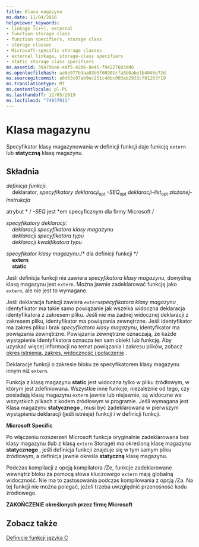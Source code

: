 ```yaml
---
title: Klasa magazynu
ms.date: 11/04/2016
helpviewer_keywords:
- linkage [C++], external
- function storage class
- function specifiers, storage class
- storage classes
- Microsoft-specific storage classes
- external linkage, storage-class specifiers
- static storage class specifiers
ms.assetid: 39a79ba6-edf5-42b6-8e45-f94227603dd6
ms.openlocfilehash: aa6e977b3aa03b5f08901cfa8b0abe1b4046e72d
ms.sourcegitcommit: a6d63c07ab9ec251c48bc003ab2933cf01263f19
ms.translationtype: MT
ms.contentlocale: pl-PL
ms.lasthandoff: 12/05/2019
ms.locfileid: "74857011"
---
```

# <a name="storage-class"></a>Klasa magazynu

Specyfikator klasy magazynowania w definicji funkcji daje funkcję `extern` lub **statyczną** klasę magazynu.

## <a name="syntax"></a>Składnia

*definicja funkcji*:<br/>
&nbsp;&nbsp;&nbsp;&nbsp;deklarator, *specyfikatory deklaracji*<sub>opt</sub> *-SEQ*<sub>opt</sub> *deklaracji-list*<sub>opt</sub> *złożonej-instrukcja*

atrybut \* / *-SEQ* jest \*em specyficznym dla firmy Microsoft /

*specyfikatory deklaracji*:<br/>
&nbsp;&nbsp;&nbsp;&nbsp;*deklaracji*<sub></sub> *specyfikatora klasy magazynu*<br/>
&nbsp;&nbsp;&nbsp;&nbsp;*deklaracji*<sub></sub> *specyfikatora typu*<br/>
&nbsp;&nbsp;&nbsp;&nbsp;*deklaracji*<sub></sub> *kwalifikatora typu*

*specyfikator klasy magazynu*:/\* dla definicji funkcji \*/<br/>
&nbsp;&nbsp;&nbsp;&nbsp;**extern**<br/>
&nbsp;&nbsp;&nbsp;&nbsp;**static**

Jeśli definicja funkcji nie zawiera *specyfikatora klasy magazynu*, domyślną klasą magazynu jest `extern`. Można jawnie zadeklarować funkcję jako `extern`, ale nie jest to wymagane.

Jeśli deklaracja funkcji zawiera `extern`*specyfikatora klasy magazynu* , identyfikator ma takie samo powiązanie jak wszelka widoczna deklaracja identyfikatora z zakresem pliku. Jeśli nie ma żadnej widocznej deklaracji z zakresem pliku, identyfikator ma powiązania zewnętrzne. Jeśli identyfikator ma zakres pliku i brak *specyfikatora klasy magazynu*, identyfikator ma powiązania zewnętrzne. Powiązania zewnętrzne oznaczają, że każde wystąpienie identyfikatora oznacza ten sam obiekt lub funkcję. Aby uzyskać więcej informacji na temat powiązania i zakresu plików, zobacz [okres istnienia, zakres, widoczność i połączenie](../c-language/lifetime-scope-visibility-and-linkage.md) .

Deklaracje funkcji o zakresie bloku ze specyfikatorem klasy magazynu innym niż `extern`.

Funkcja z klasą magazynu **static** jest widoczna tylko w pliku źródłowym, w którym jest zdefiniowana. Wszystkie inne funkcje, niezależnie od tego, czy posiadają klasę magazynu `extern` jawnie lub niejawnie, są widoczne we wszystkich plikach z kodem źródłowym w programie. Jeśli wymagana jest Klasa magazynu **statycznego** , musi być zadeklarowana w pierwszym wystąpieniu deklaracji (jeśli istnieje) funkcji i w definicji funkcji.

**Microsoft Specific**

Po włączeniu rozszerzeń Microsoft funkcja oryginalnie zadeklarowana bez klasy magazynu (lub z klasą `extern` Storage) ma określoną klasę magazynu **statycznego** , jeśli definicja funkcji znajduje się w tym samym pliku źródłowym, a definicja jawnie określa **statyczną** klasę magazynu.

Podczas kompilacji z opcją kompilatora /Ze, funkcje zadeklarowane wewnątrz bloku za pomocą słowa kluczowego `extern` mają globalną widoczność. Nie ma to zastosowania podczas kompilowania z opcją /Za. Na tej funkcji nie można polegać, jeżeli trzeba uwzględnić przenośność kodu źródłowego.

**ZAKOŃCZENIE określonych przez firmę Microsoft**

## <a name="see-also"></a>Zobacz także

[Definicje funkcji języka C](../c-language/c-function-definitions.md)
